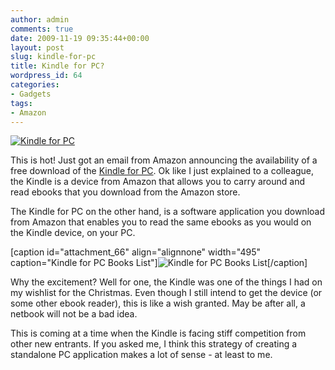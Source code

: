 ```yaml
---
author: admin
comments: true
date: 2009-11-19 09:35:44+00:00
layout: post
slug: kindle-for-pc
title: Kindle for PC?
wordpress_id: 64
categories:
- Gadgets
tags:
- Amazon
---
```


[![Kindle for PC](http://blog.timakinbo.com/wp-content/uploads/2009/11/kindle-pc-email-banner-com-590x.jpg)](http://www.amazon.com/gp/kindle/pc/download/ref=amb_link_85354831_1?pf_rd_m=ATVPDKIKX0DER&pf_rd_s=center-1&pf_rd_r=1QGMBFBP4BCYHH5Y7APY&pf_rd_t=1401&pf_rd_p=494702651&pf_rd_i=1000426311)

This is hot! Just got an email from Amazon announcing the availability of a free download of the [Kindle for PC](http://www.amazon.com/gp/feature.html/ref=pe_15240_13665050_fe_img_1/?ie=UTF8&docId=1000426311). Ok like I just explained to a colleague, the Kindle is a device from Amazon that allows you to carry around and read ebooks that you download from the Amazon store.

The Kindle for PC on the other hand, is a software application you download from Amazon that enables you to read the same ebooks as you would on the Kindle device, on your PC.

[caption id="attachment_66" align="alignnone" width="495" caption="Kindle for PC Books List"]![Kindle for PC Books List](http://blog.timakinbo.com/wp-content/uploads/2009/11/beta-1-lg-home._V226877691_.jpg)[/caption]

Why the excitement? Well for one, the Kindle was one of the things I had on my wishlist for the Christmas. Even though I still intend to get the device (or some other ebook reader), this is like a wish granted. May be after all, a netbook will not be a bad idea.

This is coming at a time when the Kindle is facing stiff competition from other new entrants. If you asked me, I think this strategy of creating a standalone PC application makes a lot of sense - at least to me.
